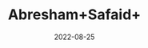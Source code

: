 ---
title: 'Abresham+Safaid+'
date: '2022-08-25' 
metatag: '' 
inventory: '0' 
draft: false 
# meta description 
shortDescripton: ''
description: 'Herb'
longdescription: ''
featured: True
# product Price
price: '100.0'
# Product Short Description
shortDescription: ''
productID: '8449DE34-5824-ED11-9968-005056B3A416'
type: 'products'
category: 'Herb' 
thumnailproduct: 'https://aminsaddiquidawakhana.eralive.net/images/products/8449DE34-5824-ED11-9968-005056B3A4161.png' 
images:
  - image: 'images/products/8449DE34-5824-ED11-9968-005056B3A4161.png'  
Variants:
---